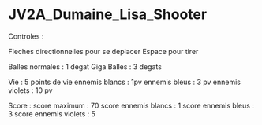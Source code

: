 # JV2A_Dumaine_Lisa_Shooter
 Controles : 

 Fleches directionnelles pour se deplacer
 Espace pour tirer

Balles normales : 1 degat
Giga Balles : 3 degats

Vie :
 5 points de vie
 ennemis blancs : 1pv
 ennemis bleus : 3 pv
 ennemis violets : 10 pv

Score :
 score maximum : 70 
 score ennemis blancs : 1
 score ennemis bleus : 3
 score ennemis violets : 5
